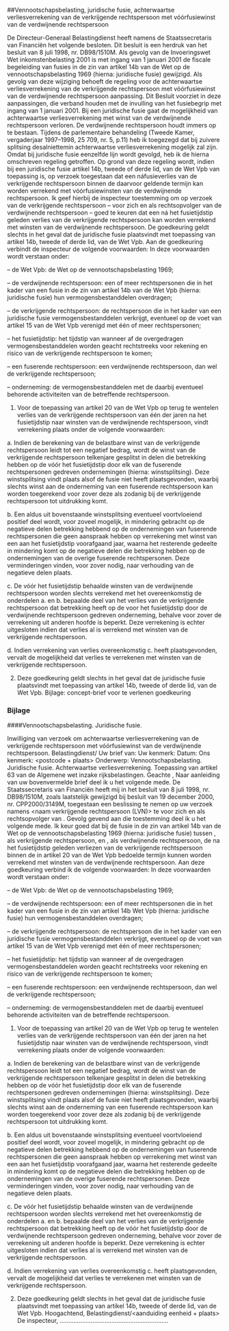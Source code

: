 <meta http-equiv='Content-Type' content='text/html; charset=utf-8' />

##Vennootschapsbelasting, juridische fusie, achterwaartse verliesverrekening van de verkrijgende rechtspersoon met vóórfusiewinst van de verdwijnende rechtspersoon

De Directeur-Generaal Belastingdienst heeft namens de Staatssecretaris van Financiën het volgende besloten.     Dit besluit is een herdruk van het besluit van 8 juli 1998, nr. DB98/1510M. Als gevolg van de Invoeringswet Wet inkomstenbelasting 2001 is met ingang van 1 januari 2001 de fiscale begeleiding van fusies in de zin van artikel 14b van de Wet op de vennootschapsbelasting 1969 (hierna: juridische fusie) gewijzigd. Als gevolg van deze wijziging behoeft de regeling voor de achterwaartse verliesverrekening van de verkrijgende rechtspersoon met vóórfusiewinst van de verdwijnende rechtspersoon aanpassing. Dit Besluit voorziet in deze aanpassingen, die verband houden met de invulling van het fusiebegrip met ingang van 1 januari 2001. Bij een juridische fusie gaat de mogelijkheid van achterwaartse verliesverrekening met winst van de verdwijnende rechtspersoon verloren. De verdwijnende rechtspersoon houdt immers op te bestaan. Tijdens de parlementaire behandeling (Tweede Kamer, vergaderjaar 1997–1998, 25 709, nr. 5, p.11) heb ik toegezegd dat bij zuivere splitsing desalniettemin achterwaartse verliesverrekening mogelijk zal zijn. Omdat bij juridische fusie eenzelfde lijn wordt gevolgd, heb ik de hierna omschreven regeling getroffen. Op grond van deze regeling wordt, indien bij een juridische fusie artikel 14b, tweede of derde lid, van de Wet Vpb van toepassing is, op verzoek toegestaan dat een náfusieverlies van de verkrijgende rechtspersoon binnen de daarvoor geldende termijn kan worden verrekend met vóórfusiewinsten van de verdwijnende rechtspersoon. Ik geef hierbij de inspecteur toestemming om op verzoek van de verkrijgende rechtspersoon – voor zich en als rechtsopvolger van de verdwijnende rechtspersoon – goed te keuren dat een ná het fusietijdstip geleden verlies van de verkrijgende rechtspersoon kan worden verrekend met winsten van de verdwijnende rechtspersoon. De goedkeuring geldt slechts in het geval dat de juridische fusie plaatsvindt met toepassing van artikel 14b, tweede of derde lid, van de Wet Vpb. Aan de goedkeuring verbindt de inspecteur de volgende voorwaarden: In deze voorwaarden wordt verstaan onder: 

– de Wet Vpb: de Wet op de vennootschapsbelasting 1969;  

– de verdwijnende rechtspersoon: een of meer rechtspersonen die in het kader van een fusie in de zin van artikel 14b van de Wet Vpb (hierna: juridische fusie) hun vermogensbestanddelen overdragen;  

– de verkrijgende rechtspersoon: de rechtspersoon die in het kader van een juridische fusie vermogensbestanddelen verkrijgt, eventueel op de voet van artikel 15 van de Wet Vpb verenigd met één of meer rechtspersonen;  

– het fusietijdstip: het tijdstip van wanneer af de overgedragen vermogensbestanddelen worden geacht rechtstreeks voor rekening en risico van de verkrijgende rechtspersoon te komen;  

– een fuserende rechtspersoon: een verdwijnende rechtspersoon, dan wel de verkrijgende rechtspersoon;  

– onderneming: de vermogensbestanddelen met de daarbij eventueel behorende activiteiten van de betreffende rechtspersoon.   

1. Voor de toepassing van artikel 20 van de Wet Vpb op terug te wentelen verlies van de verkrijgende rechtspersoon van één der jaren na het fusietijdstip naar winsten van de verdwijnende rechtspersoon, vindt verrekening plaats onder de volgende voorwaarden: 

a. Indien de berekening van de belastbare winst van de verkrijgende rechtspersoon leidt tot een negatief bedrag, wordt de winst van de verkrijgende rechtspersoon telkenjare gesplitst in delen die betrekking hebben op de vóór het fusietijdstip door elk van de fuserende rechtspersonen gedreven ondernemingen (hierna: winstsplitsing). Deze winstsplitsing vindt plaats alsof de fusie niet heeft plaatsgevonden, waarbij slechts winst aan de onderneming van een fuserende rechtspersoon kan worden toegerekend voor zover deze als zodanig bij de verkrijgende rechtspersoon tot uitdrukking komt.  

b. Een aldus uit bovenstaande winstsplitsing eventueel voortvloeiend positief deel wordt, voor zoveel mogelijk, in mindering gebracht op de negatieve delen betrekking hebbend op de ondernemingen van fuserende rechtspersonen die geen aanspraak hebben op verrekening met winst van een aan het fusietijdstip voorafgaand jaar, waarna het resterende gedeelte in mindering komt op de negatieve delen die betrekking hebben op de ondernemingen van de overige fuserende rechtspersonen. Deze verminderingen vinden, voor zover nodig, naar verhouding van de negatieve delen plaats.  

c. De vóór het fusietijdstip behaalde winsten van de verdwijnende rechtspersoon worden slechts verrekend met het overeenkomstig de onderdelen a. en b. bepaalde deel van het verlies van de verkrijgende rechtspersoon dat betrekking heeft op de voor het fusietijdstip door de verdwijnende rechtspersoon gedreven onderneming, behalve voor zover de verrekening uit anderen hoofde is beperkt. Deze verrekening is echter uitgesloten indien dat verlies al is verrekend met winsten van de verkrijgende rechtspersoon.  

d. Indien verrekening van verlies overeenkomstig c. heeft plaatsgevonden, vervalt de mogelijkheid dat verlies te verrekenen met winsten van de verkrijgende rechtspersoon.    

2. Deze goedkeuring geldt slechts in het geval dat de juridische fusie plaatsvindt met toepassing van artikel 14b, tweede of derde lid, van de Wet Vpb.   Bijlage: concept-brief voor te verlenen goedkeuring   

### Bijlage  

####Vennootschapsbelasting. Juridische fusie.

Inwilliging van verzoek om achterwaartse verliesverrekening van de verkrijgende rechtspersoon met vóórfusiewinst van de verdwijnende rechtspersoon. Belastingdienst/<eenheid> Uw brief van: Uw kenmerk: Datum: Ons kenmerk: <naam geadresseerde> <adres> <postcode + plaats> Onderwerp: Vennootschapsbelasting. Juridische fusie. Achterwaartse verliesverrekening. Toepassing van artikel 63 van de Algemene wet inzake rijksbelastingen. Geachte <naam>, Naar aanleiding van uw bovenvermelde brief deel ik u het volgende mede. De Staatssecretaris van Financiën heeft mij in het besluit van 8 juli 1998, nr. DB98/1510M, zoals laatstelijk gewijzigd bij besluit van 19 december 2000, nr. CPP2000/3149M, toegestaan een beslissing te nemen op uw verzoek namens <naam verkrijgende rechtspersoon (LVN)> te <vestigingsplaats> voor zich en als rechtsopvolger van <naam verdwijnende rechtspersoon>. Gevolg gevend aan die toestemming deel ik u het volgende mede. Ik keur goed dat bij de fusie in de zin van artikel 14b van de Wet op de vennootschapsbelasting 1969 (hierna: juridische fusie) tussen <naam verkrijgende rechtspersoon>, als verkrijgende rechtspersoon, en <naam verdwijnende rechtspersoon>, als verdwijnende rechtspersoon, de na het fusietijdstip geleden verliezen van de verkrijgende rechtspersoon binnen de in artikel 20 van de Wet Vpb bedoelde termijn kunnen worden verrekend met winsten van de verdwijnende rechtspersoon. Aan deze goedkeuring verbind ik de volgende voorwaarden: In deze voorwaarden wordt verstaan onder: 

– de Wet Vpb: de Wet op de vennootschapsbelasting 1969;  

– de verdwijnende rechtspersoon: een of meer rechtspersonen die in het kader van een fusie in de zin van artikel 14b Wet Vpb (hierna: juridische fusie) hun vermogensbestanddelen overdragen;  

– de verkrijgende rechtspersoon: de rechtspersoon die in het kader van een juridische fusie vermogensbestanddelen verkrijgt, eventueel op de voet van artikel 15 van de Wet Vpb verenigd met één of meer rechtspersonen;  

– het fusietijdstip: het tijdstip van wanneer af de overgedragen vermogensbestanddelen worden geacht rechtstreeks voor rekening en risico van de verkrijgende rechtspersoon te komen;  

– een fuserende rechtspersoon: een verdwijnende rechtspersoon, dan wel de verkrijgende rechtspersoon;  

– onderneming: de vermogensbestanddelen met de daarbij eventueel behorende activiteiten van de betreffende rechtspersoon.   

1. Voor de toepassing van artikel 20 van de Wet Vpb op terug te wentelen verlies van de verkrijgende rechtspersoon van één der jaren na het fusietijdstip naar winsten van de verdwijnende rechtspersoon, vindt verrekening plaats onder de volgende voorwaarden: 

a. Indien de berekening van de belastbare winst van de verkrijgende rechtspersoon leidt tot een negatief bedrag, wordt de winst van de verkrijgende rechtspersoon telkenjare gesplitst in delen die betrekking hebben op de vóór het fusietijdstip door elk van de fuserende rechtspersonen gedreven ondernemingen (hierna: winstsplitsing). Deze winstsplitsing vindt plaats alsof de fusie niet heeft plaatsgevonden, waarbij slechts winst aan de onderneming van een fuserende rechtspersoon kan worden toegerekend voor zover deze als zodanig bij de verkrijgende rechtspersoon tot uitdrukking komt.  

b. Een aldus uit bovenstaande winstsplitsing eventueel voortvloeiend positief deel wordt, voor zoveel mogelijk, in mindering gebracht op de negatieve delen betrekking hebbend op de ondernemingen van fuserende rechtspersonen die geen aanspraak hebben op verrekening met winst van een aan het fusietijdstip voorafgaand jaar, waarna het resterende gedeelte in mindering komt op de negatieve delen die betrekking hebben op de ondernemingen van de overige fuserende rechtspersonen. Deze verminderingen vinden, voor zover nodig, naar verhouding van de negatieve delen plaats.  

c. De vóór het fusietijdstip behaalde winsten van de verdwijnende rechtspersoon worden slechts verrekend met het overeenkomstig de onderdelen a. en b. bepaalde deel van het verlies van de verkrijgende rechtspersoon dat betrekking heeft op de vóór het fusietijdstip door de verdwijnende rechtspersoon gedreven onderneming, behalve voor zover de verrekening uit anderen hoofde is beperkt. Deze verrekening is echter uitgesloten indien dat verlies al is verrekend met winsten van de verkrijgende rechtspersoon.  

d. Indien verrekening van verlies overeenkomstig c. heeft plaatsgevonden, vervalt de mogelijkheid dat verlies te verrekenen met winsten van de verkrijgende rechtspersoon.    

2. Deze goedkeuring geldt slechts in het geval dat de juridische fusie plaatsvindt met toepassing van artikel 14b, tweede of derde lid, van de Wet Vpb.   Hoogachtend, Belastingdienst/<aanduiding eenheid + plaats> De inspecteur, ...............................................................  

